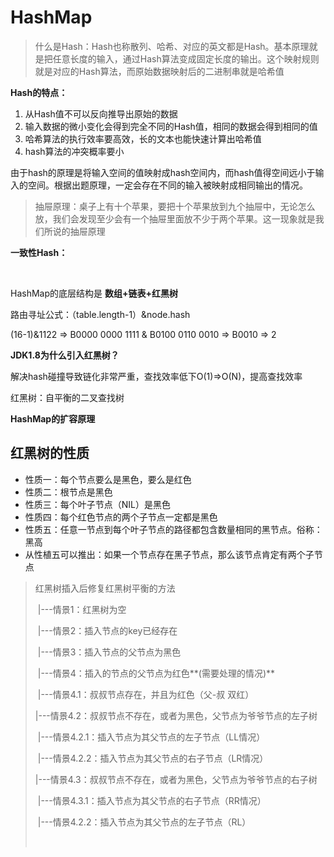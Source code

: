 # HashMap

> 什么是Hash：Hash也称散列、哈希、对应的英文都是Hash。基本原理就是把任意长度的输入，通过Hash算法变成固定长度的输出。这个映射规则就是对应的Hash算法，而原始数据映射后的二进制串就是哈希值

**Hash的特点：**

1. 从Hash值不可以反向推导出原始的数据
2. 输入数据的微小变化会得到完全不同的Hash值，相同的数据会得到相同的值
3. 哈希算法的执行效率要高效，长的文本也能快速计算出哈希值
4. hash算法的冲突概率要小

由于hash的原理是将输入空间的值映射成hash空间内，而hash值得空间远小于输入的空间。根据出题原理，一定会存在不同的输入被映射成相同输出的情况。

> 抽屉原理：桌子上有十个苹果，要把十个苹果放到九个抽屉中，无论怎么放，我们会发现至少会有一个抽屉里面放不少于两个苹果。这一现象就是我们所说的抽屉原理

**一致性Hash：**

​	

HashMap的底层结构是 **数组+链表+红黑树**

路由寻址公式：（table.length-1）&node.hash    

(16-1)&1122 => B0000 0000 1111 & B0100 0110 0010 => B0010 => 2

**JDK1.8为什么引入红黑树？**

解决hash碰撞导致链化非常严重，查找效率低下O(1)=>O(N)，提高查找效率

红黑树：自平衡的二叉查找树

**HashMap的扩容原理**

## 红黑树的性质

- 性质一：每个节点要么是黑色，要么是红色
- 性质二：根节点是黑色
- 性质三：每个叶子节点（NIL）是黑色
- 性质四：每个红色节点的两个子节点一定都是黑色
- 性质五：任意一节点到每个叶子节点的路径都包含数量相同的黑节点。俗称：黑高
- 从性植五可以推出：如果一个节点存在黑子节点，那么该节点肯定有两个子节点

>红黑树插入后修复红黑树平衡的方法
>
>​	|---情景1：红黑树为空
>
>​	|---情景2：插入节点的key已经存在
>
>​	|---情景3：插入节点的父节点为黑色
>
>​	|---情景4：插入的节点的父节点为红色**(需要处理的情况)**
>
>​			|---情景4.1：叔叔节点存在，并且为红色（父-叔 双红）
>
>​			|---情景4.2：叔叔节点不存在，或者为黑色，父节点为爷爷节点的左子树
>
>​				|---情景4.2.1：插入节点为其父节点的左子节点（LL情况）
>
>​				|---情景4.2.2：插入节点为其父节点的右子节点（LR情况）
>
>​			|---情景4.3：叔叔节点不存在，或者为黑色，父节点为爷爷节点的右子树
>
>​				|---情景4.3.1：插入节点为其父节点的右子节点（RR情况）
>
>​				|---情景4.2.2：插入节点为其父节点的左子节点（RL）
>
>​		